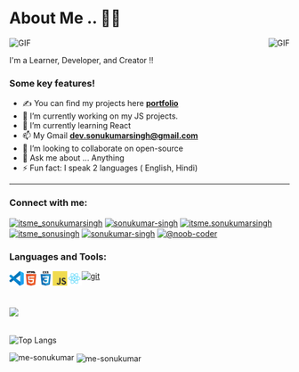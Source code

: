 <h1 align="left">About Me .. ✍🏻</h1> 
<img align="top" alt="GIF" src="https://github.com/me-sonukumar/me-sonuKumar/blob/main/gitHub%20banner.png?raw=true"/>

<img align="right" alt="GIF" src="https://camo.githubusercontent.com/ec46a73424b2810beef85909f84c79252f442f748698f3c9cc4445d65fae4de0/68747470733a2f2f656e6163746573657276696365732e636f6d2f77702d636f6e74656e742f7468656d65732f7477656e74797477656e74792f696d616765732f686972652d646576656c6f7065722f616e696d6174696f6e5f3530305f6c347a63396a35672e676966" />
    <br />

 I'm a Learner, Developer, and Creator !!
<br />
### Some key features!
- ✍ You can find my projects here **[portfolio]**
- 🔭 I’m currently working on my JS projects.
- 🌱 I’m currently learning React
- 📫 My Gmail **dev.sonukumarsingh@gmail.com**
- 👯 I’m looking to collaborate on open-source
- 💬 Ask me about ... Anything
- ⚡ Fun fact: I speak 2 languages ( English, Hindi)


<hr>

<h3 align="left">Connect with me:</h3>

<p align="left">
        <a href="https://instagram.com/itsme_sonukumarsingh" target="blank"><img align="center"
                src="https://raw.githubusercontent.com/rahuldkjain/github-profile-readme-generator/master/src/images/icons/Social/instagram.svg"
                alt="itsme_sonukumarsingh" height="22" width="33" /></a>
         <a href="https://linkedin.com/in/sonukumar-singh" target="blank"><img align="center"
                src="https://raw.githubusercontent.com/rahuldkjain/github-profile-readme-generator/master/src/images/icons/Social/linked-in-alt.svg"
                alt="sonukumar-singh" height="22" width="33" /></a>
         <a href="https://fb.com/itsme.sonukumarsingh" target="blank"><img align="center"
                src="https://raw.githubusercontent.com/rahuldkjain/github-profile-readme-generator/master/src/images/icons/Social/facebook.svg"
                alt="itsme.sonukumarsingh" height="22" width="33" /></a>
         <a href="https://twitter.com/itsme_sonusingh" target="blank"><img align="center"
                src="https://raw.githubusercontent.com/rahuldkjain/github-profile-readme-generator/master/src/images/icons/Social/twitter.svg"
                alt="itsme_sonusingh" height="22" width="33" /></a>
        <a href="https://codepen.io/sonukumar-singh" target="blank"><img align="center"
                src="https://raw.githubusercontent.com/rahuldkjain/github-profile-readme-generator/master/src/images/icons/Social/codepen.svg"
                alt="sonukumar-singh" height="22" width="33" /></a>                
        <a href="https://www.youtube.com/@frontend_insider/" target="blank"><img align="center"
                src="https://raw.githubusercontent.com/rahuldkjain/github-profile-readme-generator/master/src/images/icons/Social/youtube.svg"
                alt="@noob-coder" height="30" width="33" /></a>
    </p>

### Languages and Tools:
[<img align="left" alt="Visual Studio Code" width="26px"
    src="https://raw.githubusercontent.com/github/explore/80688e429a7d4ef2fca1e82350fe8e3517d3494d/topics/visual-studio-code/visual-studio-code.png" />][youtube]
[<img align="left" alt="HTML5" width="26px"
    src="https://raw.githubusercontent.com/github/explore/80688e429a7d4ef2fca1e82350fe8e3517d3494d/topics/html/html.png" />][youtube]
[<img align="left" alt="CSS3" width="26px"
    src="https://raw.githubusercontent.com/github/explore/80688e429a7d4ef2fca1e82350fe8e3517d3494d/topics/css/css.png" />][youtube]
[<img align="left" alt="JavaScript" width="26px"
    src="https://raw.githubusercontent.com/github/explore/80688e429a7d4ef2fca1e82350fe8e3517d3494d/topics/javascript/javascript.png" />][youtube]
[<img align="left" alt="React" width="26px"
    src="https://raw.githubusercontent.com/github/explore/80688e429a7d4ef2fca1e82350fe8e3517d3494d/topics/react/react.png" />][youtube]
<p align="left"> <a href="https://git-scm.com/" target="_blank" rel="noreferrer"> <img
                src="https://www.vectorlogo.zone/logos/git-scm/git-scm-icon.svg" alt="git" width="33" height="25" />
        </a>
    </p>
<br />
<br />


<picture>
  <source
    srcset="https://github-readme-stats.vercel.app/api?username=me-sonukumar&show_icons=true&theme=dark"
    media="(prefers-color-scheme: dark)"
  />
  <source
    srcset="https://github-readme-stats.vercel.app/api?username=me-sonukumar&show_icons=true"
    media="(prefers-color-scheme: light), (prefers-color-scheme: no-preference)"
  />
  <img src="https://github-readme-stats.vercel.app/api?username=me-sonukumar&show_icons=true" />
</picture>
<br />
<br />

![Top Langs](https://github-readme-stats.vercel.app/api/top-langs/?username=me-sonukumar&size_weight=0.5&count_weight=0.5&theme=dark)
</p>

<p><img align="left" src="https://github-readme-stats.vercel.app/api/top-langs?username=me-sonukumar&show_icons=true&locale=en&layout=compact" alt="me-sonukumar" /></p>

<p>&nbsp;<img align="center" src="https://github-readme-stats.vercel.app/api?username=me-sonukumar&show_icons=true&locale=en" alt="me-sonukumar" /></p>




[youtube]: https://www.youtube.com/@frontend_insider/
[instagram]: https://www.instagram.com/me_sonukumarsingh/
[linkedin]: https://www.linkedin.com/in/sonukumar-singh/
[portfolio]: https://www.thecoding.co.in/
[GitHub]: https://github.com/me-sonukumar
[image]: https://user-images.githubusercontent.com/84267922/213877203-c0ad0de0-ad39-4484-9ad7-14b176704930.png
[banner-image]: https://user-images.githubusercontent.com/84267922/213926374-5d4a8d80-36df-4be4-b03a-fbd7c0e5ec35.png
